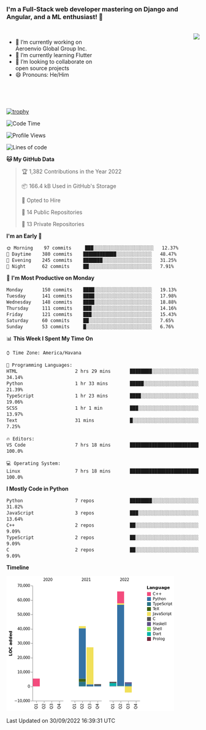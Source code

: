 ### I'm a Full-Stack web developer mastering on Django and Angular, and a ML enthusiast!  👋

<br/>

<img align="right" height="250"  src="https://media1.giphy.com/media/qgQUggAC3Pfv687qPC/giphy.gif?cid=ecf05e470ttfxgsj072btembitu1zn4ti3t3cdyg4jo5b3by&rid=giphy.gif&ct=g" />

 <div style="width:50%">
    <ul>
      <li>🔭 I’m currently working on Aeroenvio Global Group Inc.</li>
      <li>🌱 I’m currently learning Flutter</li>
      <li>👯 I’m looking to collaborate on open source projects</li>
      <li>😄 Pronouns: He/Him</li>
<!--       <li>⚡ Fun fact: I started my first professional project for a company as web dev without knowing any JS </li> -->
    </ul>
  </div>
  
<br/><br/><br/>

[![trophy](https://github-profile-trophy.vercel.app/?username=dfg-98&row=3&column=3&theme=monokai)](https://github.com/ryo-ma/github-profile-trophy)


<!--START_SECTION:waka-->
![Code Time](http://img.shields.io/badge/Code%20Time-464%20hrs%2053%20mins-blue)

![Profile Views](http://img.shields.io/badge/Profile%20Views-0-blue)

![Lines of code](https://img.shields.io/badge/From%20Hello%20World%20I%27ve%20Written-144%20Thousand%20lines%20of%20code-blue)

**🐱 My GitHub Data** 

> 🏆 1,382 Contributions in the Year 2022
 > 
> 📦 166.4 kB Used in GitHub's Storage 
 > 
> 💼 Opted to Hire
 > 
> 📜 14 Public Repositories 
 > 
> 🔑 13 Private Repositories  
 > 
**I'm an Early 🐤** 

```text
🌞 Morning    97 commits     ███░░░░░░░░░░░░░░░░░░░░░░   12.37% 
🌆 Daytime    380 commits    ████████████░░░░░░░░░░░░░   48.47% 
🌃 Evening    245 commits    ███████░░░░░░░░░░░░░░░░░░   31.25% 
🌙 Night      62 commits     ██░░░░░░░░░░░░░░░░░░░░░░░   7.91%

```
📅 **I'm Most Productive on Monday** 

```text
Monday       150 commits    ████░░░░░░░░░░░░░░░░░░░░░   19.13% 
Tuesday      141 commits    ████░░░░░░░░░░░░░░░░░░░░░   17.98% 
Wednesday    148 commits    ████░░░░░░░░░░░░░░░░░░░░░   18.88% 
Thursday     111 commits    ███░░░░░░░░░░░░░░░░░░░░░░   14.16% 
Friday       121 commits    ███░░░░░░░░░░░░░░░░░░░░░░   15.43% 
Saturday     60 commits     ██░░░░░░░░░░░░░░░░░░░░░░░   7.65% 
Sunday       53 commits     █░░░░░░░░░░░░░░░░░░░░░░░░   6.76%

```


📊 **This Week I Spent My Time On** 

```text
⌚︎ Time Zone: America/Havana

💬 Programming Languages: 
HTML                     2 hrs 29 mins       ████████░░░░░░░░░░░░░░░░░   34.14% 
Python                   1 hr 33 mins        █████░░░░░░░░░░░░░░░░░░░░   21.39% 
TypeScript               1 hr 23 mins        ████░░░░░░░░░░░░░░░░░░░░░   19.06% 
SCSS                     1 hr 1 min          ███░░░░░░░░░░░░░░░░░░░░░░   13.97% 
Text                     31 mins             █░░░░░░░░░░░░░░░░░░░░░░░░   7.25%

🔥 Editors: 
VS Code                  7 hrs 18 mins       █████████████████████████   100.0%

💻 Operating System: 
Linux                    7 hrs 18 mins       █████████████████████████   100.0%

```

**I Mostly Code in Python** 

```text
Python                   7 repos             ████████░░░░░░░░░░░░░░░░░   31.82% 
JavaScript               3 repos             ███░░░░░░░░░░░░░░░░░░░░░░   13.64% 
C++                      2 repos             ██░░░░░░░░░░░░░░░░░░░░░░░   9.09% 
TypeScript               2 repos             ██░░░░░░░░░░░░░░░░░░░░░░░   9.09% 
C                        2 repos             ██░░░░░░░░░░░░░░░░░░░░░░░   9.09%

```


**Timeline**

![Chart not found](https://raw.githubusercontent.com/dfg-98/dfg-98/main/charts/bar_graph.png) 


 Last Updated on 30/09/2022 16:39:31 UTC
<!--END_SECTION:waka-->
